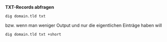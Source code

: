 **TXT-Records abfragen**

```console
dig domain.tld txt
```

bzw. wenn man weniger Output und nur die eigentlichen Einträge haben will

```console
dig domain.tld txt +short
```

